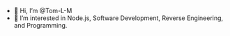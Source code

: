 - 👋 Hi, I’m @Tom-L-M
- 👀 I’m interested in Node.js, Software Development, Reverse Engineering, and Programming.

<!--   <div id="header" align="center">
<img src="https://media.giphy.com/media/M9gbBd9nbDrOTu1Mqx/giphy.gif" width="100"/>
  <div id="badges">
    <a href="https://www.linkedin.com/in/tommachado">
      <img src="https://img.shields.io/badge/LinkedIn-blue?style=for-the-badge&logo=linkedin&logoColor=white" alt="LinkedIn Badge"/>
    </a>
  </div>
</div>
<br/>
<div id="body" align="center">

![Tom-L-M's GitHub stats](https://github-readme-stats.vercel.app/api?username=Tom-L-M&show_icons=true&theme=radical&count_private=true)

[![Top Langs](https://github-readme-stats.vercel.app/api/top-langs/?username=Tom-L-M&theme=radical&count_private=true)](https://github.com/Tom-L-M/github-readme-stats)
</div>
 -->
